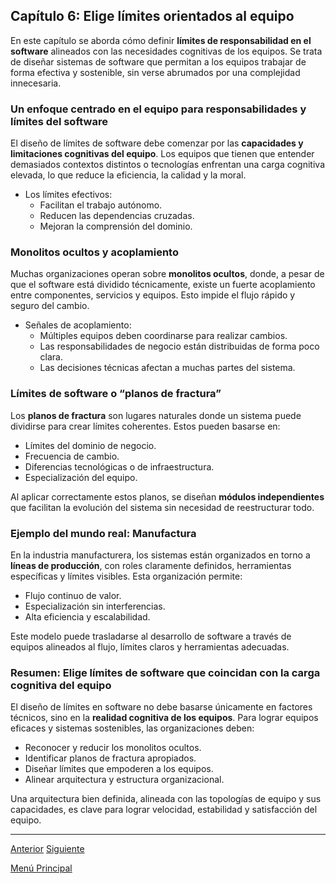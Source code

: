 ## Capítulo 6: Elige límites orientados al equipo

En este capítulo se aborda cómo definir **límites de responsabilidad en el software** alineados con las necesidades cognitivas de los equipos. Se trata de diseñar sistemas de software que permitan a los equipos trabajar de forma efectiva y sostenible, sin verse abrumados por una complejidad innecesaria.

### Un enfoque centrado en el equipo para responsabilidades y límites del software

El diseño de límites de software debe comenzar por las **capacidades y limitaciones cognitivas del equipo**. Los equipos que tienen que entender demasiados contextos distintos o tecnologías enfrentan una carga cognitiva elevada, lo que reduce la eficiencia, la calidad y la moral.

* Los límites efectivos:
  * Facilitan el trabajo autónomo.
  * Reducen las dependencias cruzadas.
  * Mejoran la comprensión del dominio.

### Monolitos ocultos y acoplamiento

Muchas organizaciones operan sobre **monolitos ocultos**, donde, a pesar de que el software está dividido técnicamente, existe un fuerte acoplamiento entre componentes, servicios y equipos. Esto impide el flujo rápido y seguro del cambio.

* Señales de acoplamiento:
  * Múltiples equipos deben coordinarse para realizar cambios.
  * Las responsabilidades de negocio están distribuidas de forma poco clara.
  * Las decisiones técnicas afectan a muchas partes del sistema.

### Límites de software o “planos de fractura”

Los **planos de fractura** son lugares naturales donde un sistema puede dividirse para crear límites coherentes. Estos pueden basarse en:

* Límites del dominio de negocio.
* Frecuencia de cambio.
* Diferencias tecnológicas o de infraestructura.
* Especialización del equipo.

Al aplicar correctamente estos planos, se diseñan **módulos independientes** que facilitan la evolución del sistema sin necesidad de reestructurar todo.

### Ejemplo del mundo real: Manufactura

En la industria manufacturera, los sistemas están organizados en torno a **líneas de producción**, con roles claramente definidos, herramientas específicas y límites visibles. Esta organización permite:

* Flujo continuo de valor.
* Especialización sin interferencias.
* Alta eficiencia y escalabilidad.

Este modelo puede trasladarse al desarrollo de software a través de equipos alineados al flujo, límites claros y herramientas adecuadas.

### Resumen: Elige límites de software que coincidan con la carga cognitiva del equipo

El diseño de límites en software no debe basarse únicamente en factores técnicos, sino en la **realidad cognitiva de los equipos**. Para lograr equipos eficaces y sistemas sostenibles, las organizaciones deben:

* Reconocer y reducir los monolitos ocultos.
* Identificar planos de fractura apropiados.
* Diseñar límites que empoderen a los equipos.
* Alinear arquitectura y estructura organizacional.

Una arquitectura bien definida, alineada con las topologías de equipo y sus capacidades, es clave para lograr velocidad, estabilidad y satisfacción del equipo.

---

[Anterior](https://github.com/wilfredoha/Team_topologies/blob/main/02_TEAM_TOPOLOGIES_THAT_WORK_FOR_FLOW/05_Chapter_05.md)   [Siguiente](https://github.com/wilfredoha/Team_topologies/tree/main/03_EVOLVING_TEAM_INTERACTIONS_FOR_INNOVATION_AND_RAPID_DELIVERY)

[Menú Principal](https://github.com/wilfredoha/Team_topologies/tree/main)